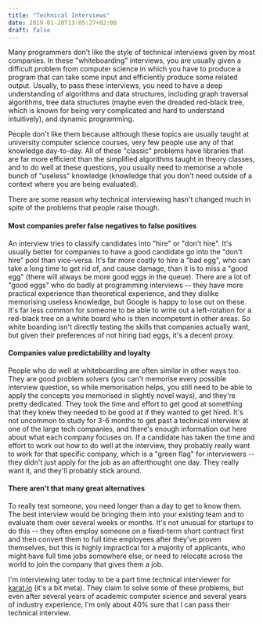 ```yaml
---
title: "Technical Interviews"
date: 2019-01-20T13:05:27+02:00
draft: false
---
```


Many programmers don't like the style of technical interviews given by most companies. In these "whiteboarding" interviews, you are usually given a difficult problem from computer science in which you have to produce a program that can take some input and efficiently produce some related output. Usually, to pass these interviews, you need to have a deep understanding of algorithms and data structures, including graph traversal algorithms, tree data structures (maybe even the dreaded red-black tree, which is known for being very complicated and hard to understand intuitively),  and dynamic programming. 

People don't like them because although these topics are usually taught at university computer science courses, very few people use any of that knowledge day-to-day. All of these "classic" problems have libraries that are far more efficient than the simplified algorithms taught in theory classes, and to do well at these questions, you usually need to memorise a whole bunch of "useless" knowledge (knowledge that you don't need outside of a context where you are being evaluated). 

There are some reason why technical interviewing hasn't changed much in spite of the problems that people raise though. 

####  Most companies prefer false negatives to false positives

An interview tries to classify candidates into "hire" or "don't hire". It's usually better for companies to have a good candidate go into the "don't hire" pool than vice-versa. It's far more costly to hire a "bad egg", who can take a long time to get rid of, and cause damage, than it is to miss a "good egg" (there will always be more good eggs in the queue). There are a lot of "good eggs" who do badly at programming interviews -- they have more practical experience than theoretical experience, and they dislike memorising useless knowledge, but Google is happy to lose out on these. It's far less common for someone to be able to write out a left-rotation for a red-black tree on a white board who is then incompetent in other areas. So white boarding isn't directly testing the skills that companies actually want, but given their preferences of not hiring bad eggs, it's a decent proxy.

#### Companies value predictability and loyalty

People who do well at whiteboarding are often similar in other ways too. They are good problem solvers (you can't memorise every possible interview question, so while memorisation helps, you still need to be able to apply the concepts you memorised in slightly novel ways), and they're pretty dedicated. They took the time and effort to get good at something that they knew they needed to be good at if they wanted to get hired. It's not uncommon to study for 3-6 months to get past a technical interview at one of the large tech companies, and there's enough information out here about what each company focuses on. If a candidate has taken the time and effort to work out how to do well at the interview, they probably really want to work for that specific company, which is a "green flag" for interviewers -- they didn't just apply for the job as an afterthought one day. They really want it, and they'll probably stick around. 

#### There aren't that many great alternatives

To really test someone, you need longer than a day to get to know them. The best interview would be bringing them into your existing team and to evaluate them over several weeks or months. It's not unusual for startups to do this -- they often employ someone on a fixed-term short contract first and then convert them to full time employees after they've proven themselves, but this is highly impractical for a majority of applicants, who might have full time jobs somewhere else, or need to relocate across the world to join the company that gives them a job.

I'm interviewing later today to be a part time technical interviewer for [karat.io](karat.io) (it's a bit meta). They claim to solve some of these problems, but even after several years of academic computer science and several years of industry experience, I'm only about 40% sure that I can pass their technical interview.